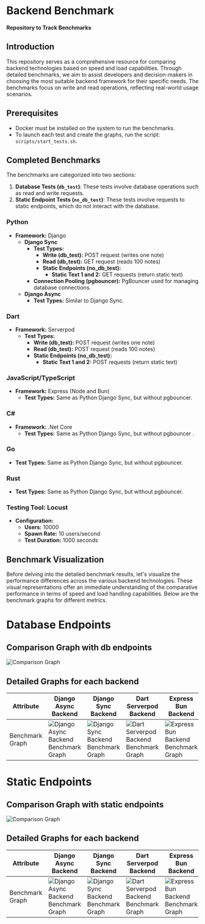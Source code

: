 # Backend Benchmark

**Repository to Track Benchmarks**

## Introduction

This repository serves as a comprehensive resource for comparing backend technologies based on speed and load capabilities. Through detailed benchmarks, we aim to assist developers and decision-makers in choosing the most suitable backend framework for their specific needs. The benchmarks focus on write and read operations, reflecting real-world usage scenarios.

## Prerequisites

- Docker must be installed on the system to run the benchmarks.
- To launch each test and create the graphs, run the script: `scripts/start_tests.sh`.


## Completed Benchmarks

The benchmarks are categorized into two sections:

1. **Database Tests (`db_test`)**: These tests involve database operations such as read and write requests.
2. **Static Endpoint Tests (`no_db_test`)**: These tests involve requests to static endpoints, which do not interact with the database.

### Python

- **Framework:** Django
  - **Django Sync**
    - **Test Types:**
      - **Write (db_test):** POST request (writes one note)
      - **Read (db_test):** GET request (reads 100 notes)
      - **Static Endpoints (no_db_test):**
        - **Static Text 1 and 2:** GET requests (return static text)
    - **Connection Pooling (pgbouncer):** PgBouncer used for managing database connections.
  - **Django Async**
    - **Test Types:** Similar to Django Sync.

### Dart

- **Framework:** Serverpod
  - **Test Types:**
    - **Write (db_test):** POST request (writes one note)
    - **Read (db_test):** POST request (reads 100 notes)
    - **Static Endpoints (no_db_test):**
      - **Static Text 1 and 2:** POST requests (return static text)

### JavaScript/TypeScript

- **Framework:** Express (Node and Bun)
  - **Test Types:** Same as Python Django Sync, but without pgbouncer.

### C#

- **Framework:** .Net Core
  - **Test Types:** Same as Python Django Sync, but without pgbouncer .

### Go
  - **Test Types:** Same as Python Django Sync, but without pgbouncer.

### Rust 
  - **Test Types:** Same as Python Django Sync, but without pgbouncer.
### Testing Tool: Locust

- **Configuration:**
  - **Users:** 10000
  - **Spawn Rate:** 10 users/second
  - **Test Duration:** 1000 seconds



## Benchmark Visualization

Before delving into the detailed benchmark results, let's visualize the performance differences across the various backend technologies. These visual representations offer an immediate understanding of the comparative performance in terms of speed and load handling capabilities. Below are the benchmark graphs for different metrics.


# Database Endpoints

## Comparison Graph with db endpoints

![Comparison Graph](comparison_graph_db_test.png?v=1707434101)

## Detailed Graphs for each backend

| Attribute       | Django Async Backend                                                                                                | Django Sync Backend                                                                                               | Dart Serverpod Backend                                                                                            | Express Bun Backend                                                                                                   | Express Node Backend                                                                                                    | C# .NET Backend                                                                                            | Go Mux Backend                                                                                           |
| --------------- | ------------------------------------------------------------------------------------------------------------------- | ----------------------------------------------------------------------------------------------------------------- | ----------------------------------------------------------------------------------------------------------------- | --------------------------------------------------------------------------------------------------------------------- | ----------------------------------------------------------------------------------------------------------------------- | ---------------------------------------------------------------------------------------------------------- | -------------------------------------------------------------------------------------------------------- |
| Benchmark Graph | ![Django Async Backend Benchmark Graph](/backends/python/django-async/tests/results/db_test/graph.png?v=1707434101) | ![Django Sync Backend Benchmark Graph](/backends/python/django-sync/tests/results/db_test/graph.png?v=1707434101) | ![Dart Serverpod Backend Benchmark Graph](/backends/dart/server-pod/tests/results/db_test/graph.png?v=1707434101) | ![Express Bun Backend Benchmark Graph](/backends/javascript/express-bun/tests/results/db_test/graph.png?v=1707434101) | ![Express Node Backend Benchmark Graph](/backends/javascript/express-node/tests/results/db_test/graph.png?v=1707434101) | ![C# .NET Backend Benchmark Graph](/backends/c_sharp/dot-net/tests/results/db_test/graph.png?v=1707434101) | ![Go Mux Backend Benchmark Graph](/backends/go/mux/tests/results/db_test/graph.png?v=1707434101)          |

# Static Endpoints

## Comparison Graph with static endpoints

![Comparison Graph](comparison_graph_no_db_test.png?v=1707434101)

## Detailed Graphs for each backend

| Attribute       | Django Async Backend                                                                                                   | Django Sync Backend                                                                                                  | Dart Serverpod Backend                                                                                               | Express Bun Backend                                                                                                      | Express Node Backend                                                                                                       | C# .NET Backend                                                                                               | Go Mux Backend                                                                                              |
| --------------- | ---------------------------------------------------------------------------------------------------------------------- | -------------------------------------------------------------------------------------------------------------------- | -------------------------------------------------------------------------------------------------------------------- | ------------------------------------------------------------------------------------------------------------------------ | -------------------------------------------------------------------------------------------------------------------------- | ------------------------------------------------------------------------------------------------------------- | ----------------------------------------------------------------------------------------------------------- |
| Benchmark Graph | ![Django Async Backend Benchmark Graph](/backends/python/django-async/tests/results/no_db_test/graph.png?v=1707434101) | ![Django Sync Backend Benchmark Graph](/backends/python/django-sync/tests/results/no_db_test/graph.png?v=1707434101) | ![Dart Serverpod Backend Benchmark Graph](/backends/dart/server-pod/tests/results/no_db_test/graph.png?v=1707434101) | ![Express Bun Backend Benchmark Graph](/backends/javascript/express-bun/tests/results/no_db_test/graph.png?v=1707434101) | ![Express Node Backend Benchmark Graph](/backends/javascript/express-node/tests/results/no_db_test/graph.png?v=1707434101) | ![C# .NET Backend Benchmark Graph](/backends/c_sharp/dot-net/tests/results/no_db_test/graph.png?v=1707434101) | ![Go Mux Backend Benchmark Graph](/backends/go/mux/tests/results/no_db_test/graph.png?v=1707434101)       |

